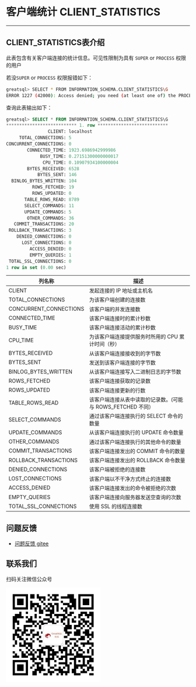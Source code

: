 # 客户端统计 CLIENT_STATISTICS
---
## CLIENT_STATISTICS表介绍

此表包含有关客户端连接的统计信息。可见性限制为具有 `SUPER` or `PROCESS` 权限的用户

若没`SUPER` or `PROCESS` 权限报错如下：

```bash
greatsql> SELECT * FROM INFORMATION_SCHEMA.CLIENT_STATISTICS\G
ERROR 1227 (42000): Access denied; you need (at least one of) the PROCESS, SUPER privilege(s) for this operation
```

查询此表输出如下：

```sql
greatsql> SELECT * FROM INFORMATION_SCHEMA.CLIENT_STATISTICS\G
*************************** 1. row ***************************
                CLIENT: localhost
     TOTAL_CONNECTIONS: 5
CONCURRENT_CONNECTIONS: 0
        CONNECTED_TIME: 1923.6986942999986
             BUSY_TIME: 0.27151300000000017
              CPU_TIME: 0.10907934100000004
        BYTES_RECEIVED: 6528
            BYTES_SENT: 146
  BINLOG_BYTES_WRITTEN: 104
          ROWS_FETCHED: 19
          ROWS_UPDATED: 0
       TABLE_ROWS_READ: 8789
       SELECT_COMMANDS: 11
       UPDATE_COMMANDS: 5
        OTHER_COMMANDS: 36
   COMMIT_TRANSACTIONS: 20
 ROLLBACK_TRANSACTIONS: 3
    DENIED_CONNECTIONS: 0
      LOST_CONNECTIONS: 0
         ACCESS_DENIED: 0
         EMPTY_QUERIES: 1
 TOTAL_SSL_CONNECTIONS: 0
1 row in set (0.00 sec)
```

| 列名称                 | 描述                                                        |
| ---------------------- | ----------------------------------------------------------- |
| CLIENT                 | 发起连接的 IP 地址或主机名                                  |
| TOTAL_CONNECTIONS      | 为该客户端创建的连接数                                      |
| CONCURRENT_CONNECTIONS | 该客户端的并发连接数                                        |
| CONNECTED_TIME         | 该客户端连接时的累计秒数                                    |
| BUSY_TIME              | 该客户端连接活动的累计秒数                                  |
| CPU_TIME               | 为该客户端连接提供服务时所用的 CPU 累计时间（秒）           |
| BYTES_RECEIVED         | 从该客户端连接接收到的字节数                                |
| BYTES_SENT             | 发送到该客户端连接的字节数                                  |
| BINLOG_BYTES_WRITTEN   | 从该客户端连接写入二进制日志的字节数                        |
| ROWS_FETCHED           | 该客户端连接获取的记录数                                    |
| ROWS_UPDATED           | 该客户端连接更新的行数                                      |
| TABLE_ROWS_READ        | 该客户端连接从表中读取的记录数。(可能与 ROWS_FETCHED 不同） |
| SELECT_COMMANDS        | 通过该客户端连接执行的 SELECT 命令的数量                    |
| UPDATE_COMMANDS        | 从该客户端连接执行的 UPDATE 命令数量                        |
| OTHER_COMMANDS         | 通过该客户端连接执行的其他命令的数量                        |
| COMMIT_TRANSACTIONS    | 该客户端连接发出的 COMMIT 命令的数量                        |
| ROLLBACK_TRANSACTIONS  | 该客户端连接发出的 ROLLBACK 命令数量                        |
| DENIED_CONNECTIONS     | 该客户端被拒绝的连接数                                      |
| LOST_CONNECTIONS       | 该客户端以不干净方式终止的连接数                            |
| ACCESS_DENIED          | 该客户端连接发出的命令被拒绝的次数                          |
| EMPTY_QUERIES          | 该客户端连接向服务器发送空查询的次数                        |
| TOTAL_SSL_CONNECTIONS  | 使用 SSL 的线程连接数                                       |


**问题反馈**
---
- [问题反馈 gitee](https://gitee.com/GreatSQL/GreatSQL-Manual/issues)


**联系我们**
---

扫码关注微信公众号

![greatsql-wx](../greatsql-wx.jpg)
